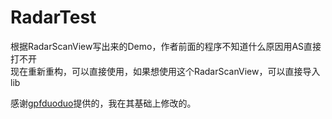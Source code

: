 # RadarTest
根据RadarScanView写出来的Demo，作者前面的程序不知道什么原因用AS直接打不开  
现在重新重构，可以直接使用，如果想使用这个RadarScanView，可以直接导入lib  
  
    
      
感谢[gpfduoduo](https://github.com/ZhangHowie/RadarScanView)提供的，我在其基础上修改的。



